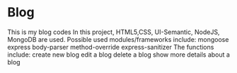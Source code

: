 # Blog
This is my blog codes
In this project, HTML5,CSS, UI-Semantic, NodeJS, MongoDB are used.
Possible used modules/frameworks include:
   mongoose
   express
   body-parser
   method-override
   express-sanitizer
The functions include:
   create new blog
   edit a blog
   delete a blog
   show more details about a blog
